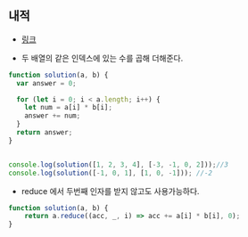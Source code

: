## 내적

- [링크](https://programmers.co.kr/learn/courses/30/lessons/70128)

- 두 배열의 같은 인덱스에 있는 수를 곱해 더해준다.
```js
function solution(a, b) {
  var answer = 0;

  for (let i = 0; i < a.length; i++) {
    let num = a[i] * b[i];
    answer += num;
  }
  return answer;
}


console.log(solution([1, 2, 3, 4], [-3, -1, 0, 2]));//3
console.log(solution([-1, 0, 1], [1, 0, -1])); //-2
```


- reduce 에서 두번째 인자를 받지 않고도 사용가능하다.
```js
function solution(a, b) {
    return a.reduce((acc, _, i) => acc += a[i] * b[i], 0);
}
```